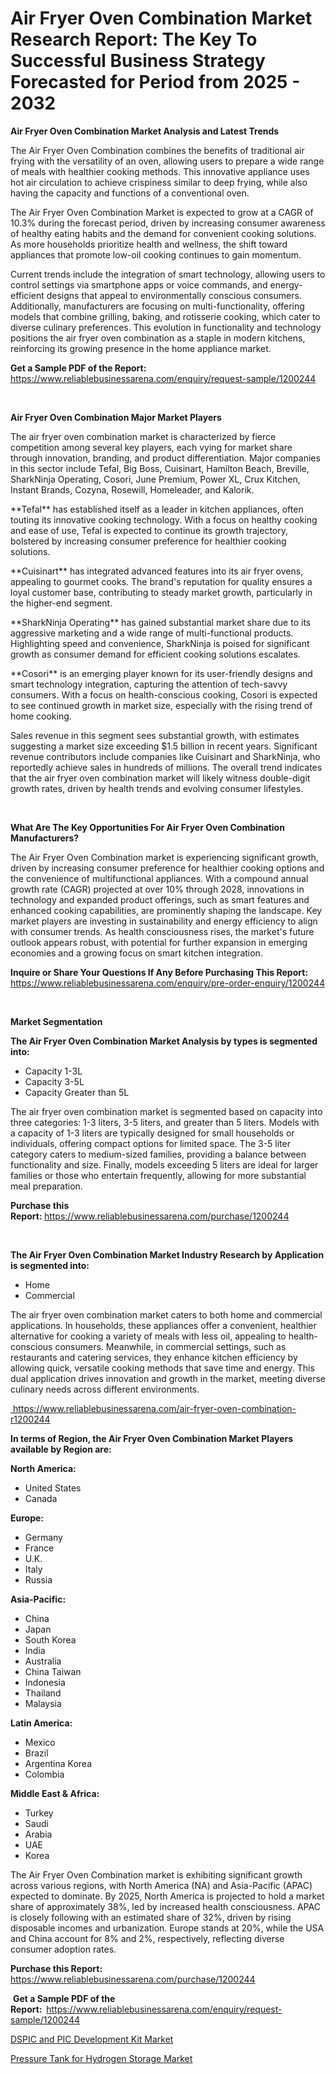 <p><h1>Air Fryer Oven Combination Market Research Report: The Key To Successful Business Strategy Forecasted for Period from 2025 - 2032</h1></p><p><strong>Air Fryer Oven Combination Market Analysis and Latest Trends</strong></p>
<p><p>The Air Fryer Oven Combination combines the benefits of traditional air frying with the versatility of an oven, allowing users to prepare a wide range of meals with healthier cooking methods. This innovative appliance uses hot air circulation to achieve crispiness similar to deep frying, while also having the capacity and functions of a conventional oven.</p><p>The Air Fryer Oven Combination Market is expected to grow at a CAGR of 10.3% during the forecast period, driven by increasing consumer awareness of healthy eating habits and the demand for convenient cooking solutions. As more households prioritize health and wellness, the shift toward appliances that promote low-oil cooking continues to gain momentum. </p><p>Current trends include the integration of smart technology, allowing users to control settings via smartphone apps or voice commands, and energy-efficient designs that appeal to environmentally conscious consumers. Additionally, manufacturers are focusing on multi-functionality, offering models that combine grilling, baking, and rotisserie cooking, which cater to diverse culinary preferences. This evolution in functionality and technology positions the air fryer oven combination as a staple in modern kitchens, reinforcing its growing presence in the home appliance market.</p></p>
<p><strong>Get a Sample PDF of the Report:&nbsp;</strong> <a href="https://www.reliablebusinessarena.com/enquiry/request-sample/1200244?utm_campaign=2107&utm_medium=2&utm_source=Github&utm_content=ia&utm_term=05022025&utm_id=air-fryer-oven-combination">https://www.reliablebusinessarena.com/enquiry/request-sample/1200244</a></p>
<p>&nbsp;</p>
<p><strong>Air Fryer Oven Combination Major Market Players</strong></p>
<p><p>The air fryer oven combination market is characterized by fierce competition among several key players, each vying for market share through innovation, branding, and product differentiation. Major companies in this sector include Tefal, Big Boss, Cuisinart, Hamilton Beach, Breville, SharkNinja Operating, Cosori, June Premium, Power XL, Crux Kitchen, Instant Brands, Cozyna, Rosewill, Homeleader, and Kalorik.</p><p>**Tefal** has established itself as a leader in kitchen appliances, often touting its innovative cooking technology. With a focus on healthy cooking and ease of use, Tefal is expected to continue its growth trajectory, bolstered by increasing consumer preference for healthier cooking solutions. </p><p>**Cuisinart** has integrated advanced features into its air fryer ovens, appealing to gourmet cooks. The brand's reputation for quality ensures a loyal customer base, contributing to steady market growth, particularly in the higher-end segment.</p><p>**SharkNinja Operating** has gained substantial market share due to its aggressive marketing and a wide range of multi-functional products. Highlighting speed and convenience, SharkNinja is poised for significant growth as consumer demand for efficient cooking solutions escalates.</p><p>**Cosori** is an emerging player known for its user-friendly designs and smart technology integration, capturing the attention of tech-savvy consumers. With a focus on health-conscious cooking, Cosori is expected to see continued growth in market size, especially with the rising trend of home cooking.</p><p>Sales revenue in this segment sees substantial growth, with estimates suggesting a market size exceeding $1.5 billion in recent years. Significant revenue contributors include companies like Cuisinart and SharkNinja, who reportedly achieve sales in hundreds of millions. The overall trend indicates that the air fryer oven combination market will likely witness double-digit growth rates, driven by health trends and evolving consumer lifestyles.</p></p>
<p>&nbsp;</p>
<p><strong>What Are The Key Opportunities For Air Fryer Oven Combination Manufacturers?</strong></p>
<p><p>The Air Fryer Oven Combination market is experiencing significant growth, driven by increasing consumer preference for healthier cooking options and the convenience of multifunctional appliances. With a compound annual growth rate (CAGR) projected at over 10% through 2028, innovations in technology and expanded product offerings, such as smart features and enhanced cooking capabilities, are prominently shaping the landscape. Key market players are investing in sustainability and energy efficiency to align with consumer trends. As health consciousness rises, the market's future outlook appears robust, with potential for further expansion in emerging economies and a growing focus on smart kitchen integration.</p></p>
<p><strong>Inquire or Share Your Questions If Any Before Purchasing This Report:</strong> <a href="https://www.reliablebusinessarena.com/enquiry/pre-order-enquiry/1200244?utm_campaign=2107&utm_medium=2&utm_source=Github&utm_content=ia&utm_term=05022025&utm_id=air-fryer-oven-combination">https://www.reliablebusinessarena.com/enquiry/pre-order-enquiry/1200244</a></p>
<p>&nbsp;</p>
<p><strong>Market Segmentation</strong></p>
<p><strong>The Air Fryer Oven Combination Market Analysis by types is segmented into:</strong></p>
<p><ul><li>Capacity 1-3L</li><li>Capacity 3-5L</li><li>Capacity Greater than 5L</li></ul></p>
<p><p>The air fryer oven combination market is segmented based on capacity into three categories: 1-3 liters, 3-5 liters, and greater than 5 liters. Models with a capacity of 1-3 liters are typically designed for small households or individuals, offering compact options for limited space. The 3-5 liter category caters to medium-sized families, providing a balance between functionality and size. Finally, models exceeding 5 liters are ideal for larger families or those who entertain frequently, allowing for more substantial meal preparation.</p></p>
<p><strong>Purchase this Report:&nbsp;</strong><a href="https://www.reliablebusinessarena.com/purchase/1200244?utm_campaign=2107&utm_medium=2&utm_source=Github&utm_content=ia&utm_term=05022025&utm_id=air-fryer-oven-combination">https://www.reliablebusinessarena.com/purchase/1200244</a></p>
<p>&nbsp;</p>
<p><strong>The Air Fryer Oven Combination Market Industry Research by Application is segmented into:</strong></p>
<p><ul><li>Home</li><li>Commercial</li></ul></p>
<p><p>The air fryer oven combination market caters to both home and commercial applications. In households, these appliances offer a convenient, healthier alternative for cooking a variety of meals with less oil, appealing to health-conscious consumers. Meanwhile, in commercial settings, such as restaurants and catering services, they enhance kitchen efficiency by allowing quick, versatile cooking methods that save time and energy. This dual application drives innovation and growth in the market, meeting diverse culinary needs across different environments.</p></p>
<p><a href="https://www.reliablebusinessarena.com/air-fryer-oven-combination-r1200244?utm_campaign=2107&utm_medium=2&utm_source=Github&utm_content=ia&utm_term=05022025&utm_id=air-fryer-oven-combination">&nbsp;https://www.reliablebusinessarena.com/air-fryer-oven-combination-r1200244</a></p>
<p><strong>In terms of Region, the Air Fryer Oven Combination Market Players available by Region are:</strong></p>
<p>
    <p> <strong> North America: </strong>
        <ul>
            <li>United States</li>
            <li>Canada</li>
        </ul>
        </p> 
    <p> <strong> Europe: </strong>
        <ul>
            <li>Germany</li>
            <li>France</li>
            <li>U.K.</li>
            <li>Italy</li>
            <li>Russia</li>
        </ul>
        </p> 
    <p> <strong> Asia-Pacific: </strong>
        <ul>
            <li>China</li>
            <li>Japan</li>
            <li>South Korea</li>
            <li>India</li>
            <li>Australia</li>
            <li>China Taiwan</li>
            <li>Indonesia</li>
            <li>Thailand</li>
            <li>Malaysia</li>
        </ul>
        </p> 
    <p> <strong> Latin America: </strong>
        <ul>
            <li>Mexico</li>
            <li>Brazil</li>
            <li>Argentina Korea</li>
            <li>Colombia</li>
        </ul>
        </p> 
    <p> <strong> Middle East & Africa: </strong>
        <ul>
            <li>Turkey</li>
            <li>Saudi</li>
            <li>Arabia</li>
            <li>UAE</li>
            <li>Korea</li>
        </ul>
    </p>
    </p>
<p><p>The Air Fryer Oven Combination market is exhibiting significant growth across various regions, with North America (NA) and Asia-Pacific (APAC) expected to dominate. By 2025, North America is projected to hold a market share of approximately 38%, led by increased health consciousness. APAC is closely following with an estimated share of 32%, driven by rising disposable incomes and urbanization. Europe stands at 20%, while the USA and China account for 8% and 2%, respectively, reflecting diverse consumer adoption rates.</p></p>
<p><strong>Purchase this Report: </strong><a href="https://www.reliablebusinessarena.com/purchase/1200244?utm_campaign=2107&utm_medium=2&utm_source=Github&utm_content=ia&utm_term=05022025&utm_id=air-fryer-oven-combination">https://www.reliablebusinessarena.com/purchase/1200244</a></p>
<p>&nbsp;<strong>Get a Sample PDF of the Report:&nbsp;&nbsp;</strong><a href="https://www.reliablebusinessarena.com/enquiry/request-sample/1200244?utm_campaign=2107&utm_medium=2&utm_source=Github&utm_content=ia&utm_term=05022025&utm_id=air-fryer-oven-combination">https://www.reliablebusinessarena.com/enquiry/request-sample/1200244</a></p>
<p><strong></strong></p>
<p><p><a href="https://www.linkedin.com/pulse/deep-dive-dspic-pic-development-kit-market-itstrends-7cpoc?utm_campaign=2107&utm_medium=2&utm_source=Github&utm_content=ia&utm_term=05022025&utm_id=air-fryer-oven-combination">DSPIC and PIC Development Kit Market</a></p><p><a href="https://www.linkedin.com/pulse/data-global-pressure-tank-hydrogen-storage-markets-share-5vvpe?utm_campaign=2107&utm_medium=2&utm_source=Github&utm_content=ia&utm_term=05022025&utm_id=air-fryer-oven-combination">Pressure Tank for Hydrogen Storage Market</a></p></p>